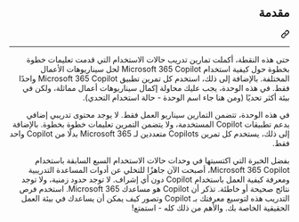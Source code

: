 <div class="Box-sc-g0xbh4-0 eoaCFS js-snippet-clipboard-copy-unpositioned undefined" data-hpc="true"><article class="markdown-body entry-content container-lg" itemprop="text"><div class="markdown-heading" dir="rtl"><h1 tabindex="-1" class="heading-element" dir="rtl">مقدمة</h1><a id="user-content-مقدمة" class="anchor" aria-label="Permalink: مقدمة" href="#مقدمة"><svg class="octicon octicon-link" viewBox="0 0 16 16" version="1.1" width="16" height="16" aria-hidden="true"><path d="m7.775 3.275 1.25-1.25a3.5 3.5 0 1 1 4.95 4.95l-2.5 2.5a3.5 3.5 0 0 1-4.95 0 .751.751 0 0 1 .018-1.042.751.751 0 0 1 1.042-.018 1.998 1.998 0 0 0 2.83 0l2.5-2.5a2.002 2.002 0 0 0-2.83-2.83l-1.25 1.25a.751.751 0 0 1-1.042-.018.751.751 0 0 1-.018-1.042Zm-4.69 9.64a1.998 1.998 0 0 0 2.83 0l1.25-1.25a.751.751 0 0 1 1.042.018.751.751 0 0 1 .018 1.042l-1.25 1.25a3.5 3.5 0 1 1-4.95-4.95l2.5-2.5a3.5 3.5 0 0 1 4.95 0 .751.751 0 0 1-.018 1.042.751.751 0 0 1-1.042.018 1.998 1.998 0 0 0-2.83 0l-2.5 2.5a1.998 1.998 0 0 0 0 2.83Z"></path></svg></a></div>
<hr>
<p dir="rtl">حتى هذه النقطة، أكملت تمارين تدريب حالات الاستخدام التي قدمت تعليمات خطوة بخطوة حول كيفية استخدام Microsoft 365 Copilot لحل سيناريوهات الأعمال المختلفة. بالإضافة إلى ذلك، استخدم كل تمرين تطبيق Microsoft 365 Copilot واحدًا فقط. في هذه الوحدة، يجب عليك محاولة إكمال سيناريوهات أعمال مماثلة، ولكن في بيئة أكثر تحديًا (ومن هنا جاء اسم الوحدة - حالة استخدام التحدي).</p>
<p dir="rtl">في هذه الوحدة، تتضمن التمارين سيناريو العمل فقط. لا يوجد محتوى تدريبي إضافي يدعم تطبيقات Copilot المستخدمة، ولا يتضمن التمرين تعليمات خطوة بخطوة. بالإضافة إلى ذلك، يستخدم كل تمرين Copilots متعددين لـ Microsoft 365 بدلًا من Copilot واحد فقط.</p>
<p dir="rtl">بفضل الخبرة التي اكتسبتها في وحدات حالات الاستخدام السبع السابقة باستخدام Microsoft 365 Copilot، أصبحت الآن جاهزًا للتخلي عن أدوات المساعدة التدريبية ومعرفة كيفية العمل باستخدام Copilot دون أي إشراف. لا توجد حدود زمنية، ولا توجد نتائج صحيحة أو خاطئة. تذكر أن Copilot هو مساعدك Microsoft 365. استخدم فرص التدريب هذه لتوسيع معرفتك بـ Copilot وتصور كيف يمكن أن يساعدك في بيئة العمل الحقيقية الخاصة بك. والأهم من ذلك كله - استمتع!</p>
</article></div>
